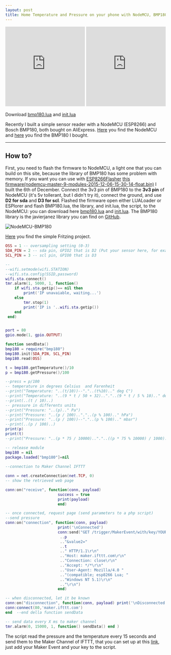 ```yaml
---
layout: post
title: Home Temperature and Pressure on your phone with NodeMCU, BMP180, IFTTT and Numerous app
---
```




<iframe src="http://n.numerousapp.com/e/iiohyve4p7w7?borderColor=F4F4F4" width="250" height="250" frameBorder="0" seamless scrolling="no"></iframe>


<iframe src="http://n.numerousapp.com/e/tn42h1irilpk?borderColor=F4F4F4" width="250" height="250" frameBorder="0" seamless scrolling="no"></iframe>

Download [bmp180.lua]({{site.baseurl}}/files/bmp180.lua) and [init.lua]({{site.baseurl}}/files/init.lua)

Recently I built a simple sensor reader with a NodeMCU (ESP8266) and Bosch BMP180, both bought on AliExpress. [Here](http://www.aliexpress.com/item/New-Wireless-module-NodeMcu-Lua-WIFI-Internet-of-Things-development-board-based-ESP8266-with-pcb-Antenna/32299982691.html) you find the NodeMCU and [here](http://www.aliexpress.com/item/Free-Shipping-GY-68-1PCS-BMP180-Digital-Barometric-Pressure-Sensor-Board-Module-compatible-with-BMP085/1821004301.html) you find the BMP180 I bought.

---
## How to?


First, you need to flash the firmware to NodeMCU, a light one that you can build on this site, because the library of BMP180 has some problem with memory. If you want you can use with [ESP8266Flasher]({{site.baseurl}}/files/ESP8266Flasher.exe) [this firmware(nodemcu-master-9-modules-2015-12-06-15-30-14-float.bin)]({{site.baseurl}}/files/nodemcu-master-9-modules-2015-12-06-15-30-14-float.bin) I built the 6th of December.
Connect the 3v3 pin of BMP180 to the **3v3 pin** of NodeMCU (it's 5v tollerant, but I didn't try it), connect the ground, and use **D2 for sda** and **D3 for scl**.
Flashed the firmware open either LUALoader or ESPlorer and flash BMP180.lua, the library, and init.lua, the script, to the NodeMCU: you can download here [bmp180.lua]({{site.baseurl}}/files/bmp180.lua) and [init.lua]({{site.baseurl}}/files/init.lua). The BMP180 library is the  javierjanez library you can find on [GitHub](https://github.com/javieryanez/nodemcu-modules/tree/master/bmp180).

![NodeMCU-BMP180]({{site.baseurl}}/images/NodeMCU-BMP180_bb.png)

[Here]({{site.baseurl}}/files/NodeMCU-BMP180.fzz) you find the simple Fritzing project.

``` Lua
OSS = 1 -- oversampling setting (0-3)
SDA_PIN = 2 -- sda pin, GPIO2 that is D2 (Put your sensor here, for example on pin 1 and 2 doesn't work, who knows why)
SCL_PIN = 3 -- scl pin, GPIO0 that is D3

--
--wifi.setmode(wifi.STATION)
--wifi.sta.config(SSID,password)
wifi.sta.connect()
tmr.alarm(1, 5000, 1, function() 
    if wifi.sta.getip()== nil then
        print('IP unavaiable, waiting...') 
    else
        tmr.stop(1)
        print('IP is '..wifi.sta.getip())
    end
 end)


port = 80
gpio.mode(1, gpio.OUTPUT)

function sendData()
bmp180 = require("bmp180")
bmp180.init(SDA_PIN, SCL_PIN)
bmp180.read(OSS)

t = bmp180.getTemperature()/10
p = bmp180.getPressure()/100

--press = p/100
-- temperature in degrees Celsius  and Farenheit
--print("Temperature: "..(t/10))--"."..(t%10).." deg C")
--print("Temperature: "..(9 * t / 50 + 32).."."..(9 * t / 5 % 10).." deg F")
--print(..(t / 10)..)
-- pressure in differents units
--print("Pressure: "..(p).." Pa")
--print("Pressure: "..(p / 100).."."..(p % 100).." hPa")
--print("Pressure: "..(p / 100))--"."..(p % 100).." mbar")
--print(..(p / 100)..)
print(p)
print(t)
--print("Pressure: "..(p * 75 / 10000).."."..((p * 75 % 10000) / 1000).." mmHg")

-- release module
bmp180 = nil
package.loaded["bmp180"]=nil
  
--connection to Maker Channel IFTTT

conn = net.createConnection(net.TCP, 0) 
-- show the retrieved web page

conn:on("receive", function(conn, payload) 
                       success = true
                       print(payload) 
                       end) 

-- once connected, request page (send parameters to a php script)
--send pressure
conn:on("connection", function(conn, payload) 
                       print('\nConnected') 
                       conn:send("GET /trigger/MakerEvent/with/key/YOURKEY?value1="
                        ..p
						.."&value2="
						..t
						.." HTTP/1.1\r\n" 
                        .."Host: maker.ifttt.com\r\n" 
                        .."Connection: close\r\n"
                        .."Accept: */*\r\n" 
                        .."User-Agent: Mozilla/4.0 "
                        .."(compatible; esp8266 Lua; "
                        .."Windows NT 5.1)\r\n" 
                        .."\r\n")
                       end) 

-- when disconnected, let it be known
conn:on("disconnection", function(conn, payload) print('\nDisconnected') end)	   
conn:connect(80,'maker.ifttt.com') 
end  --end della function sendData

-- send data every X ms to maker channel
tmr.alarm(0, 15000, 1, function() sendData() end )
```

The script read the pressure and the temperature every 15 seconds and send them to the Maker Channel of IFTTT, that you can set up at this [link](https://ifttt.com/maker), just add your Maker Event and your key to the script.
